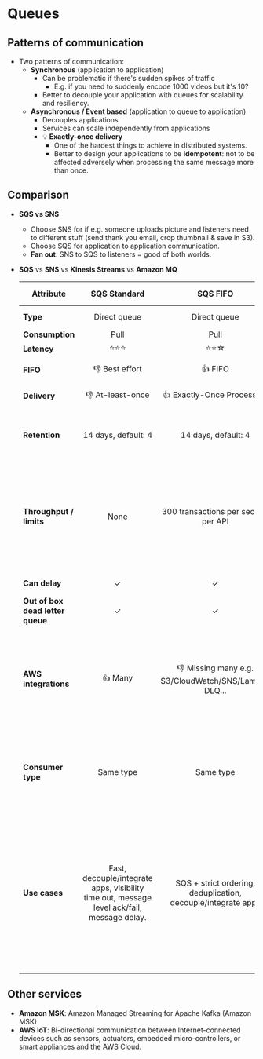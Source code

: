 # Queues

## Patterns of communication

- Two patterns of communication:
  - **Synchronous** (application to application)
    - Can be problematic if there's sudden spikes of traffic
      - E.g. if you need to suddenly encode 1000 videos but it's 10?
    - Better to decouple your application with queues for scalability and resiliency.
  - **Asynchronous / Event based** (application to queue to application)
    - Decouples applications
    - Services can scale independently from applications
    - 💡 **Exactly-once delivery**
      - One of the hardest things to achieve in distributed systems.
      - Better to design your applications to be **idempotent**: not to be affected adversely when processing the same message more than once.

## Comparison

- **SQS vs SNS**
  - Choose SNS for if e.g. someone uploads picture and listeners need to different stuff (send thank you email, crop thumbnail & save in S3).
  - Choose SQS for application to application communication.
  - **Fan out**: SNS to SQS to listeners = good of both worlds.

- **SQS** vs **SNS** vs **Kinesis Streams** vs **Amazon MQ**

  | Attribute | **SQS Standard** | **SQS FIFO** | **SNS** | **Kinesis Streams** | **Amazon MQ** |
  | --------- |:----------------:|:------------:|:-------:|:-------------------:|:-------------:|
  | **Type** | Direct queue | Direct queue | Pub & Sub (with topics) | Data ingestion | Direct queue + topic |
  | **Consumption** | Pull | Pull | Push | Pull | Pull + Push |
  | **Latency** | ⭐⭐⭐ | ⭐⭐☆ | ⭐☆☆ | ⭐⭐⭐  | ⭐⭐⭐ |
  | **FIFO** | 👎 Best effort | 👍 FIFO | 👎 Best effort | 👍 Per partition key | 👍 Supports FIFO |
  | **Delivery** | 👎 At-least-once | 👍 Exactly-Once Processing | 👎 At-least-once | 👍 Per partition key | 👍 Supports FIFO |
  | **Retention** | 14 days, default: 4 | 14 days, default: 4 | None | 1 day (default), up to 7 days | Persisted in file until configured max file size reached |
  | **Throughput / limits** | None | 300 transactions per second per API | Max topics / subscribers | Write/read per shard, can scale out shards. | Requires provisioning eg `mq.t2.micro`. Users, brokers, configurations and data storage is limited. API is throttled. |
  | **Can delay** | ✓ | ✓ | ✕ | ✕ | ✕ Only on redelivery |
  | **Out of box dead letter queue** | ✓ | ✓ | ✕ | ✕ | ✓ |
  | **AWS integrations** | 👍 Many | 👎 Missing many e.g. S3/CloudWatch/SNS/Lambda DLQ... | 👍 Many | 👌 Some: Data Firehose, S3, Kinesis Data Analytics, Lambda, SDK uses DynamoDB for checkpoints | 👎 Almost none, requires code. |
  | **Consumer type** | Same type | Same type | Different consumers can be different stuff with the event from the topic | Can be different per partition, as same consumer can listen to same partition | Can ve same (direct queue) or different (topics) |
  | **Use cases** | Fast, decouple/integrate apps, visibility time out, message level ack/fail, message delay. | SQS + strict ordering, deduplication, decouple/integrate apps | Pub & sub (1 event to different apps), emails/SMS/.., push notifications, fan out (SNS to SQS -> good of both) | Analytics, logs, IoT.. Related records to same processor (partitioning), ordering, multiple apps to consume same stream concurrently, consume records a few hours later. | Lift & shift |

## Other services

- **Amazon MSK**: Amazon Managed Streaming for Apache Kafka (Amazon MSK)
- **AWS IoT**: Bi-directional communication between Internet-connected devices such as sensors, actuators, embedded micro-controllers, or smart appliances and the AWS Cloud.
